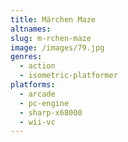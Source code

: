 ```yaml
---
title: Märchen Maze
altnames:
slug: m-rchen-maze
image: /images/79.jpg
genres:
  - action
  - isometric-platformer
platforms:
  - arcade
  - pc-engine
  - sharp-x68000
  - wii-vc
---
```


